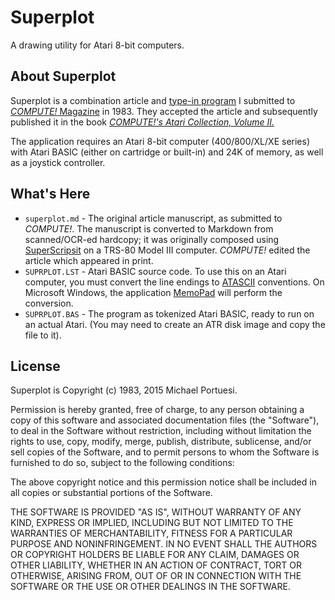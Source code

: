 # Superplot

A drawing utility for Atari 8-bit computers.

## About Superplot

Superplot is a combination article and [type-in program](https://en.wikipedia.org/wiki/Type-in_program)
I submitted to [_COMPUTE!_ Magazine](https://archive.org/details/compute-magazine) in 1983.
They accepted the article and subsequently published it in the book
[_COMPUTE!'s Atari Collection, Volume II._](https://archive.org/details/ataribooks-computes-atari-collection-vol-2)

The application requires an Atari 8-bit computer (400/800/XL/XE series) with Atari BASIC (either on cartridge or built-in) and 24K of memory, as well as a joystick controller.

## What's Here

- `superplot.md` - The original article manuscript, as submitted to _COMPUTE!_. The manuscript is converted to Markdown from scanned/OCR-ed hardcopy; it was originally composed using [SuperScripsit](https://en.wikipedia.org/wiki/Scripsit) on a TRS-80 Model III computer. _COMPUTE!_ edited the article which appeared in print.
- `SUPRPLOT.LST` - Atari BASIC source code.  To use this on an Atari computer, you must convert the line endings to [ATASCII](https://en.wikipedia.org/wiki/ATASCII) conventions.  On Microsoft Windows, the application [MemoPad](http://joyfulcoder.com/memopad/) will perform the conversion.
- `SUPRPLOT.BAS` - The program as tokenized Atari BASIC, ready to run on an actual Atari. (You may need to create an ATR disk image and copy the file to it).

## License

Superplot is Copyright (c) 1983, 2015 Michael Portuesi.

Permission is hereby granted, free of charge, to any person obtaining a copy
of this software and associated documentation files (the "Software"), to deal
in the Software without restriction, including without limitation the rights
to use, copy, modify, merge, publish, distribute, sublicense, and/or sell
copies of the Software, and to permit persons to whom the Software is
furnished to do so, subject to the following conditions:

The above copyright notice and this permission notice shall be included in
all copies or substantial portions of the Software.

THE SOFTWARE IS PROVIDED "AS IS", WITHOUT WARRANTY OF ANY KIND, EXPRESS OR
IMPLIED, INCLUDING BUT NOT LIMITED TO THE WARRANTIES OF MERCHANTABILITY,
FITNESS FOR A PARTICULAR PURPOSE AND NONINFRINGEMENT. IN NO EVENT SHALL THE
AUTHORS OR COPYRIGHT HOLDERS BE LIABLE FOR ANY CLAIM, DAMAGES OR OTHER
LIABILITY, WHETHER IN AN ACTION OF CONTRACT, TORT OR OTHERWISE, ARISING FROM,
OUT OF OR IN CONNECTION WITH THE SOFTWARE OR THE USE OR OTHER DEALINGS IN
THE SOFTWARE.
